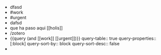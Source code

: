 - dfasd
- #work
- #urgent
- dafsd
- que ha paso aqui [[holis]]
- /zotero
- {{query (and [[work]] [[urgent]])}}
  query-table:: true
  query-properties:: [:block]
  query-sort-by:: block
  query-sort-desc:: false
-